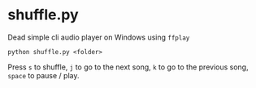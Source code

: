 # shuffle.py

Dead simple cli audio player on Windows using `ffplay`

`python shuffle.py <folder>`

Press `s` to shuffle, `j` to go to the next song, `k` to go to the previous song, `space` to pause / play.
